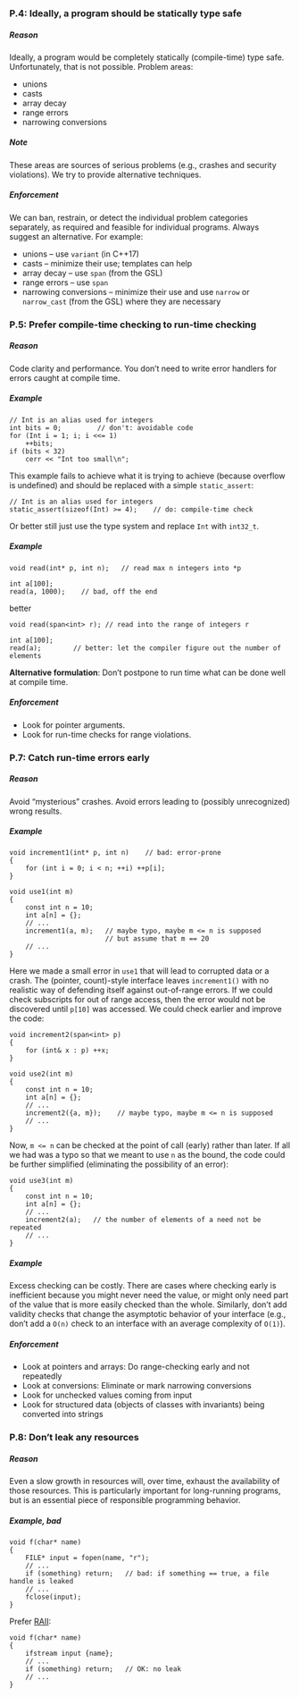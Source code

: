 ### P.4: Ideally, a program should be statically type safe[](https://isocpp.github.io/CppCoreGuidelines/CppCoreGuidelines#S-philosophy#p4-ideally-a-program-should-be-statically-type-safe)

##### Reason

Ideally, a program would be completely statically (compile-time) type safe. Unfortunately, that is not possible. Problem areas:

-   unions
-   casts
-   array decay
-   range errors
-   narrowing conversions

##### Note

These areas are sources of serious problems (e.g., crashes and security violations). We try to provide alternative techniques.

##### Enforcement

We can ban, restrain, or detect the individual problem categories separately, as required and feasible for individual programs. Always suggest an alternative. For example:

-   unions – use `variant` (in C++17)
-   casts – minimize their use; templates can help
-   array decay – use `span` (from the GSL)
-   range errors – use `span`
-   narrowing conversions – minimize their use and use `narrow` or `narrow_cast` (from the GSL) where they are necessary

### P.5: Prefer compile-time checking to run-time checking[](https://isocpp.github.io/CppCoreGuidelines/CppCoreGuidelines#S-philosophy#p5-prefer-compile-time-checking-to-run-time-checking)

##### Reason

Code clarity and performance. You don’t need to write error handlers for errors caught at compile time.

##### Example

```
// Int is an alias used for integers
int bits = 0;         // don't: avoidable code
for (Int i = 1; i; i <<= 1)
    ++bits;
if (bits < 32)
    cerr << "Int too small\n";
```

This example fails to achieve what it is trying to achieve (because overflow is undefined) and should be replaced with a simple `static_assert`:

```
// Int is an alias used for integers
static_assert(sizeof(Int) >= 4);    // do: compile-time check
```

Or better still just use the type system and replace `Int` with `int32_t`.

##### Example

```
void read(int* p, int n);   // read max n integers into *p

int a[100];
read(a, 1000);    // bad, off the end
```

better

```
void read(span<int> r); // read into the range of integers r

int a[100];
read(a);        // better: let the compiler figure out the number of elements
```

**Alternative formulation**: Don’t postpone to run time what can be done well at compile time.

##### Enforcement

-   Look for pointer arguments.
-   Look for run-time checks for range violations.


### P.7: Catch run-time errors early[](https://isocpp.github.io/CppCoreGuidelines/CppCoreGuidelines#S-philosophy#p7-catch-run-time-errors-early)

##### Reason

Avoid “mysterious” crashes. Avoid errors leading to (possibly unrecognized) wrong results.

##### Example

```
void increment1(int* p, int n)    // bad: error-prone
{
    for (int i = 0; i < n; ++i) ++p[i];
}

void use1(int m)
{
    const int n = 10;
    int a[n] = {};
    // ...
    increment1(a, m);   // maybe typo, maybe m <= n is supposed
                        // but assume that m == 20
    // ...
}
```

Here we made a small error in `use1` that will lead to corrupted data or a crash. The (pointer, count)-style interface leaves `increment1()` with no realistic way of defending itself against out-of-range errors. If we could check subscripts for out of range access, then the error would not be discovered until `p[10]` was accessed. We could check earlier and improve the code:

```
void increment2(span<int> p)
{
    for (int& x : p) ++x;
}

void use2(int m)
{
    const int n = 10;
    int a[n] = {};
    // ...
    increment2({a, m});    // maybe typo, maybe m <= n is supposed
    // ...
}
```

Now, `m <= n` can be checked at the point of call (early) rather than later. If all we had was a typo so that we meant to use `n` as the bound, the code could be further simplified (eliminating the possibility of an error):

```
void use3(int m)
{
    const int n = 10;
    int a[n] = {};
    // ...
    increment2(a);   // the number of elements of a need not be repeated
    // ...
}
```

##### Example

Excess checking can be costly. There are cases where checking early is inefficient because you might never need the value, or might only need part of the value that is more easily checked than the whole. Similarly, don’t add validity checks that change the asymptotic behavior of your interface (e.g., don’t add a `O(n)` check to an interface with an average complexity of `O(1)`).

##### Enforcement

-   Look at pointers and arrays: Do range-checking early and not repeatedly
-   Look at conversions: Eliminate or mark narrowing conversions
-   Look for unchecked values coming from input
-   Look for structured data (objects of classes with invariants) being converted into strings


### P.8: Don’t leak any resources[](https://isocpp.github.io/CppCoreGuidelines/CppCoreGuidelines#S-philosophy#p8-dont-leak-any-resources)

##### Reason

Even a slow growth in resources will, over time, exhaust the availability of those resources. This is particularly important for long-running programs, but is an essential piece of responsible programming behavior.

##### Example, bad

```
void f(char* name)
{
    FILE* input = fopen(name, "r");
    // ...
    if (something) return;   // bad: if something == true, a file handle is leaked
    // ...
    fclose(input);
}
```

Prefer [RAII](https://isocpp.github.io/CppCoreGuidelines/CppCoreGuidelines#S-philosophy#Rr-raii):

```
void f(char* name)
{
    ifstream input {name};
    // ...
    if (something) return;   // OK: no leak
    // ...
}
```

